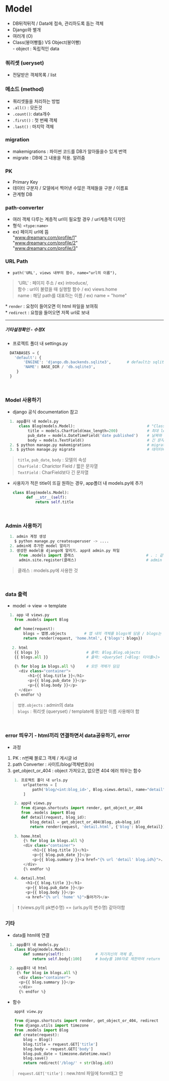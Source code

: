 # Model  
- DB뒤적뒤적 / Data에 접속, 관리하도록 돕는 객체  
- Django와 별개  
- 여러개 (O)  
- Class(붕어빵틀) VS Object(붕어빵)  
      - object : 독립적인 data  

### 쿼리셋 (ueryset)  
- 전달받은 객체목록 / list  

### 메소드 (method)  
- 쿼리셋들을 처리하는 방법  
- `.all()` : 모든것  
- `.count()`: data개수  
- `.first()` : 첫 번째 객체  
- `.last()` : 마지막 객체  

### migration  
- makemigrations : 파이썬 코드를 DB가 알아들을수 있게 번역  
- migrate : DB에 그 내용을 적용. 알려줌  

### PK  
- Primary Key  
- 데이터 구분자 / 모델에서 찍어낸 수많은 객체들을 구분 / 이름표  
- 관계형 DB  

### path-converter  
- 여러 객체 다루는 계층적 url이 필요할 경우 / url계층적 디자인  
- 형식: `<type:name>`  
- ex) 페이지 url에 뜸  
      "www.dreamary.com/profile/1"  
      "www.dreamary.com/profile/2"  
      "www.dreamary.com/profile/3"  

### URL Path  
- `path('URL', views 내부의 함수, name="url의 이름"),`  
> 'URL' : 페이지 주소 / ex) introduce/,  
> 함수 : url이 불렸을 때 실행할 함수 / ex) views.home  
> name : 해당 path를 대표하는 이름 / ex) name = "home"  

\* `render` : 요청이 들어오면 이 html 파일을 보여줘  
\* `redirect` : 요청을 들어오면 저쪽 url로 보내  


- - -  

##### 기타설정확인 - 수정X  
- 프로젝트 폴더 내 settings.py  
```python
  DATABASES = {
    'default': {
        'ENGINE': 'django.db.backends.sqlite3',       # default는 sqlite
        'NAME': BASE_DIR / 'db.sqlite3',
     }
  }
```

<br>

### Model 사용하기  
- django 공식 documentation 참고   
```python
  1. app폴더 내 models.py
      class Blog(models.Model):                                # "Class" : 이런 데이터를 처리할 것임을 알림
          title = models.CharField(max_length=200)             # 최대 length가 200인 문자열
          pub_date = models.DateTimeField('date published')    # 날짜와 시간
          body = models.TextField()                            # 긴 문자열
  2. $ python manage.py makemigrations                         # migration 만듬. DB에게 번역 / "migrations"폴더 생성됨  
  3. $ python manage.py migrate                                # 데이터베이스에 적용 / "db.sqlite3"파일 생성됨  
```  
> `title`, `pub_date`, `body` : 모델의 속성  
> `CharField` : Charictor Field / 짧은 문자열  
> `TextField` : CharField보다 긴 문자열  
- 사용자가 적은 title이 뜨길 원하는 경우, app폴더 내 models.py에 추가  
  ```python
  class Blog(models.Model):  
        def __str__(self):
            return self.title
  ```

<br>

### Admin 사용하기  
```python
  1. admin 계정 생성  
    $ python manage.py createsuperuser -> ....
  2. admin에 추가한 model 알리기  
  3. 생성한 model을 django에 알리기. app내 admin.py 파일 
      from .models import 클래스                                # . : 같은 폴더위치에 있는 models파일 / 앱이름에 해당하는 클래스를 가져오기   
      admin.site.register(클래스)                               # admin 사이트에 앱이름에 해당하는 클래스를 등록
```  
> 클래스 : models.py에 사용한 것  

<br> 

### data 출력  
- model → view → template  
```python
  1. app 내 views.py  
    from .models import Blog
    
    def home(request):
        blogs = 앱명.objects        # 앱 내의 객체를 blogs에 담음 / blogs는 template에 사용할 이름 
        return render(request, 'home.html', {'blogs': blogs})
   
   2. html
    {{ blogs }}                     # 출력: Blog.Blog.objects
    {{ blogs.all }}                 # 출력: <QuerySet [<Blog: 타이틀>]>
    
    {% for blog in blogs.all %}     # 모든 객체가 담김
      <div class="container">
          <h1>{{ blog.title }}</h1>
          <p>{{ blog.pub_date }}</p>
          <p>{{ blog.body }}</p>
      </div>
    {% endfor %}
```  
> `앱명.objects` : admin의 data  
> `blogs` : 쿼리셋 (queryset) / template에 동일한 이름 사용해야 함  

<br>


### error 띄우기 - html끼리 연결하면서 data공유하기, error  
- 과정  
1. PK : n번째 블로그 객체 / 게시글 id  
2. path Converter : 사이트/blog/객체번호(n)  
3. get_object_or_404 : object 가져오고, 없으면 404 에러 띄우는 함수  
```python
    1. 프로젝트 폴더 내 urls.py
        urlpatterns = [
            path('blog/<int:blog_id>', Blog.views.detail, name="detail"),               # <int:blog_id> : 각 게시물의 id값이 들어갈 공간 / path-converter
        ]

    2. app내 views.py
       from django.shortcuts import render, get_object_or_404
       from .models import Blog
       def detail(request, blog_id):
           blog_detail = get_object_or_404(Blog, pk=blog_id)                        # get_object_or_404(Class, PK="")
           return render(request, 'detail.html', {'blog': blog_detail})             # blog 이름 동일
   
    3. home.html
        {% for blog in blogs.all %}
        <div class="container">
            <h1>{{ blog.title }}</h1>
            <p>{{ blog.pub_date }}</p>
            <p>{{ blog.summary }}<a href="{% url 'detail' blog.id%}">...more</a></p>    # href내용 중요. detail과 연결하면서 blog.id객체 넘겨줌 
        </div>
        {% endfor %}
   
    4. detail.html
         <h1>{{ blog.title }}</h1>                                                  # blog 이름 동일  
         <p>{{ blog.pub_date }}</p>                                                 # blog 이름 동일
         <p>{{ blog.body }}</p>                                                     # blog 이름 동일
         <a href="{% url 'home' %}">돌아가기</a>
```  
> ❗️ (views.py의 pk변수명) == (urls.py의 변수명) 같아야함  

### 기타  

- data를 html에 연결  
```python
  1. app폴더 내 models.py
    class Blog(models.Model):
        def summary(self):              # 자기자신의 객체 중,
            return self.body[:100]      # body를 100자로 제한하여 return
  
  2. app폴더 내 html
     {% for blog in blogs.all %}
      <div class="container">
      <p>{{ blog.summary }}</p>
      </div>
      {% endfor %}
```  

- 함수  
```python
    app내 view.py
    
    from django.shortcuts import render, get_object_or_404, redirect    # redirect 추가
    from django.utils import timezone                                   # 라이브러리? 추가
    from .models import Blog                                            # Blog data 불러옴
    def create(request):                                                # create 함수
        blog = Blog()                                                   # Blog data를 blog에 저장
        blog.title = request.GET['title']                               # submit 버튼으로 들어온 title데이터를 GET 메소드로 blog.title에 저장
        blog.body = request.GET['body']
        blog.pub_date = timezone.datetime.now()
        blog.save()
        return redirect('/blog/' + str(blog.id))                        # str: url은 문자형이기 때문에 사용
```
> `request.GET['title']` : new.html 파일에 form태그 안
